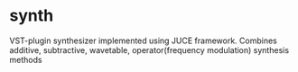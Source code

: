 # synth
VST-plugin synthesizer implemented using JUCE framework.  Combines additive, subtractive, wavetable, operator(frequency modulation)  synthesis methods